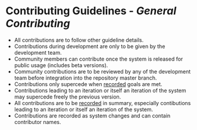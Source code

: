 # Contributing Guidelines - *General Contributing*

* All contributions are to follow other guideline details.
* Contributions during development are only to be given by the development team.
* Community members can contribute once the system is released for public usage (includes beta versions).
* Community contributions are to be reviewed by any of the development team before integration into the repository master branch.
* Contributions only supercede when [recorded](versions.md) goals are met.
* Contributions leading to an iteration or itself an iteration of the system may supercede freely the previous version.
* All contributions are to be [recorded](changelog.md) in summary, especially contibutions leading to an iteration or itself an iteration of the system.
* Contributions are recorded as system changes and can contain contributor names.
